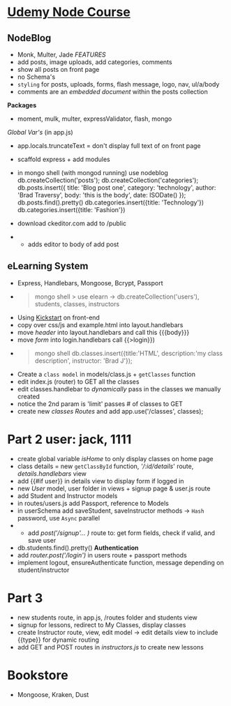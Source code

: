 # [Udemy Node Course](https://www.udemy.com/learn-nodejs-by-building-10-projects/#/)

## NodeBlog
- Monk, Multer, Jade
*FEATURES*
- add posts, image uploads, add categories, comments
- show all posts on front page
- no Schema's
- `styling` for posts, uploads, forms, flash message, logo, nav, ul/a/body
- comments are an *embedded document* within the posts collection

**Packages**
- moment, mulk, multer, expressValidator, flash, mongo

*Global Var's*   (in app.js)
- app.locals.truncateText   =   don't display full text of on front page

- scaffold express + add modules
- in mongo shell  (with mongod running)
use nodeblog
db.createCollection('posts');
db.createCollection('categories');
db.posts.insert({ title: 'Blog post one', category: 'technology', author: 'Brad Traversy', body: 'this is the body', date: ISODate() });
db.posts.find().pretty()
db.categories.insert({title: 'Technology'})
db.categories.insert({title: 'Fashion'})

- download ckeditor.com add to /public
- - adds editor to body of add post


## eLearning System
- Express, Handlebars, Mongoose, Bcrypt, Passport
- > mongo shell   > use elearn     -> db.createCollection('users'), students, classes, instructors
- Using [Kickstart](http://www.99lime.com/elements/) on front-end
- copy over css/js and example.html into layout.handlebars
- move *header* into layout.handlebars and call this {{{body}}} 
- move *form* into login.handlebars call {{>login}})
- > mongo shell  db.classes.insert({title:'HTML', description:'my class description', instructor: 'Brad J'}); 
- Create a `class model` in models/class.js  +  `getClasses` function
- edit index.js (router) to GET all the classes    
- edit classes.handlebar to *dynamically* pass in the classes we manually created
- notice the 2nd param is 'limit' passes # of classes to GET
- create new *classes Routes* and add app.use('/classes', classes);

# Part 2        user: jack, 1111
- create global variable *isHome* to only display classes on home page
- class details  =  new `getClassById` function, *'/:id/details*' route, _details.handlebars_ view
- add {{#if user}} in details view to display form if logged in
- new *User* model, user folder in views + signup page & user.js route
- add Student and Instructor models
- in routes/users.js add Passport, reference to Models
- in userSchema add saveStudent, saveInstructor methods  -> `Hash` password, use `Async` parallel 
- - add *post('/signup'... )* route to: get form fields, check if valid, and save user
- db.students.find().pretty()
**Authentication**
- add *router.post('/login')* in users route + passport methods
- implement logout, ensureAuthenticate function, message depending on student/instructor

# Part 3
- new students route, in app.js, /routes folder and students view
- signup for lessons, redirect to My Classes, display classes
- create Instructor route, view, edit model -> edit details view to include {{type}} for dynamic routing
- add GET and POST routes in *instructors.js* to create new lessons

# Bookstore
- Mongoose, Kraken, Dust
